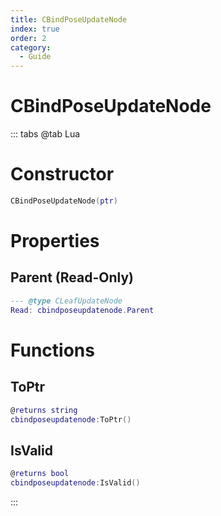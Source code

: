 ```yaml
---
title: CBindPoseUpdateNode
index: true
order: 2
category:
  - Guide
---
```


# CBindPoseUpdateNode

::: tabs
@tab Lua
# Constructor
```lua
CBindPoseUpdateNode(ptr)
```
# Properties
## Parent (Read-Only)
```lua
--- @type CLeafUpdateNode
Read: cbindposeupdatenode.Parent
```
# Functions
## ToPtr
```lua
@returns string
cbindposeupdatenode:ToPtr()
```
## IsValid
```lua
@returns bool
cbindposeupdatenode:IsValid()
```

:::
